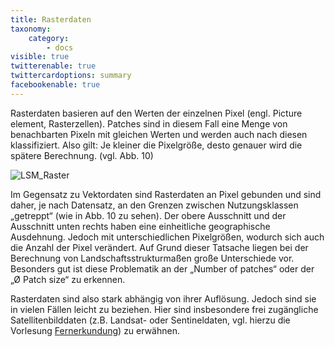 ```yaml
---
title: Rasterdaten
taxonomy:
    category:
        - docs
visible: true
twitterenable: true
twittercardoptions: summary
facebookenable: true
---
```


Rasterdaten basieren auf den Werten der einzelnen Pixel (engl. Picture element, Rasterzellen). Patches sind in diesem Fall eine Menge von benachbarten Pixeln mit gleichen Werten und werden auch nach diesen klassifiziert. Also gilt: Je kleiner die Pixelgröße, desto genauer wird die spätere Berechnung. (vgl. Abb. 10) 

![LSM_Raster](Raster_2.png?lightbox=800&classes=caption "Abb. 10: Beispiel Rasterdaten - Auswirkung der Pixelgröße (Quelle: HOECHSTETTER 2009)")

Im Gegensatz zu Vektordaten sind Rasterdaten an Pixel gebunden und sind daher, je nach Datensatz, an den Grenzen zwischen Nutzungsklassen „getreppt“  (wie in Abb. 10 zu sehen). Der obere Ausschnitt und der Ausschnitt unten rechts haben eine einheitliche geographische Ausdehnung. Jedoch mit unterschiedlichen Pixelgrößen, wodurch sich auch die Anzahl der Pixel verändert. Auf Grund dieser Tatsache liegen bei der Berechnung von Landschaftsstrukturmaßen große Unterschiede vor. Besonders gut ist diese Problematik an der „Number of patches“ oder der „Ø Patch size“ zu erkennen. 

Rasterdaten sind also stark abhängig von ihrer Auflösung. Jedoch sind sie in vielen Fällen leicht zu beziehen. Hier sind insbesondere frei zugängliche Satellitenbilddaten (z.B. Landsat- oder Sentineldaten, vgl. hierzu die Vorlesung [Fernerkundung](https://learn.opengeoedu.de/fernerkundung)) zu erwähnen.
